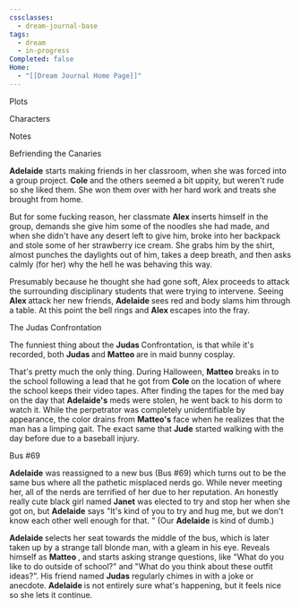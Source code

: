 ```yaml
---
cssclasses:
  - dream-journal-base
tags:
  - dream
  - in-progress
Completed: false
Home:
  - "[[Dream Journal Home Page]]"
---
```

<div class="block-language-tabs">
	<div data-x-data="{ tab: 0 }">
		<div class="html-tabs">
			<div class="html-tab html-tab-active" data-x-bind:class="{ 'html-tab-active': tab == 0 }" data-x-on:click="tab = 0"> <p>Plots</p> </div>
			<div class="html-tab html-tab-not-first" data-x-bind:class="{ 'html-tab-active': tab == 1 }" data-x-on:click="tab = 1"> <p>Characters</p> </div>
			<div class="html-tab html-tab-not-first" data-x-bind:class="{ 'html-tab-active': tab == 2 }" data-x-on:click="tab = 2"> <p>Notes</p> </div>
		</div>
		<div class="html-tab-content">
			<div data-x-show="tab == 0" style="">
				<div class="wrapper grid">
					<div class="grid left">
						<div class="box">
							<div class="callout-title"> <div class="callout-title-inner">  Befriending the Canaries </div> </div>
							<p> <b>Adelaide</b> starts making friends in her classroom, when she was forced into a group project. <b>Cole</b> and the others seemed a bit uppity, but weren't rude so she liked them. She won them over with her hard work and treats she brought from home. </p>
							<p> But for some fucking reason, her classmate <b> Alex </b> inserts himself in the group, demands she give him some of the noodles she had made, and when she didn't have any desert left to give him, broke into her backpack and stole some of her strawberry ice cream. She grabs him by the shirt, almost punches the daylights out of him, takes a deep breath, and then asks calmly (for her) why the hell he was behaving this way. </p>
							<p> Presumably because he thought she had gone soft, Alex proceeds to attack the surrounding disciplinary students that were trying to intervene. Seeing <b> Alex </b> attack her new friends, <b> Adelaide </b> sees red and body slams him through a table. At this point the bell rings and <b> Alex </b> escapes into the fray. </p>
						</div>
						<div class="box">
							<div class="callout-title"> <div class="callout-title-inner"> The Judas Confrontation </div> </div>
							<p>The funniest thing about the <b> Judas </b> Confrontation, is that while it's recorded, both <b> Judas </b> and <b> Matteo </b> are in maid bunny cosplay. </p>
							<p> That's pretty much the only thing. During Halloween, <b>Matteo</b> breaks in to the school following a lead that he got from <b> Cole </b> on the location of where the school keeps their video tapes. After finding the tapes for the med bay on the day that <b>Adelaide's</b> meds were stolen, he went back to his dorm to watch it. While the perpetrator was completely unidentifiable by appearance, the color drains from <b>Matteo's</b> face when he realizes that the man has a limping gait. The exact same that <b>Jude</b> started walking with the day before due to a baseball injury.</p>
						</div>
					</div>
					<div class="grid right">
						<div class="box">
							<div class="callout-title"> <div class="callout-title-inner"> Bus #69 </div> </div>
							<p> <b> Adelaide</b> was reassigned to a new bus (Bus #69) which turns out to be the same bus where all the pathetic misplaced nerds go. While never meeting her, all of the nerds are terrified of her due to her reputation. An honestly really cute black girl named <b> Janet</b> was elected to try and stop her when she got on, but <b> Adelaide</b> says "It's kind of you to try and hug me, but we don't know each other well enough for that. " (Our <b> Adelaide</b> is kind of dumb.) </p>
							<p><b> Adelaide </b> selects her seat towards the middle of the bus, which is later taken up by a strange tall blonde man, with a gleam in his eye. Reveals himself as <b> Matteo </b>, and starts asking strange questions, like "What do you like to do outside of school?" and "What do you think about these outfit ideas?". His friend named <b>Judas</b> regularly chimes in with a joke or anecdote. <b> Adelaide </b> is not entirely sure what's happening, but it feels nice so she lets it continue.</p>
						</div>
					</div>
				</div>
			</div>
			<div data-x-show="tab == 1" style="display: none;">
				<div class="wrapper grid">
					<div class="grid left">
						<div class="box char-note">
							<div class="callout-title"> <div class="callout-title-inner"> adelaide </div> </div>
							<img alt="placeholder.png" src="">
							<p>The scariest person at the behavioral school. But she's really sweet if you try to get to know her. She's absolutely massive, like orc build. 6'5, built like a freight train. Long frizzy auburn hair with chiseled features. Likes baking and reading. Wolf autism. Not the sharpest tool in the shed, but she's trying really hard. Doesn't understand why people are mean to her. </p>
						</div>
						<div class="box char-note">
							<div class="callout-title"> <div class="callout-title-inner"> judas </div> </div>
							<img alt="placeholder.png" src="">
							<p> on the shorter side, black hair and stubble. unassuming. good friends with <b> Matteo </b>. Gets along well with <b>Adelaide</b>.</p>
							<p> Turns out, he was pulling the strings behind the scenes for ruining <b>Adelaide's</b> reputation. You see, if everyone else is focused on the big bad, who would pay attention to him slowly taking up power? Remember <b> Alex</b>? <b>Judas</b> blackmailed him to do all that shit. Has been feeding <b>Cole</b> and <i>the Canaries</i> false information to throw them off the track. <b>Matteo</b> however, caught him in a lie, revealing him to be the <i>only</i> person who could've swapped out <b>Adelaide's</b> meds for sugar pills. Seems like <b>Matteo</b> falling for <b>Adelaide</b> was a bigger wrench in your plans than you thought, huh <b>Judas</b>? </p>
						</div>
					</div>
					<div class="grid right">
						<div class="box char-note">
							<div class="callout-title"> <div class="callout-title-inner"> matteo </div> </div>
							<img alt="placeholder.png" src="">
							<p> You remember that guy you saw at Sheetz? Multiply his twink by four. 6'8, incredibly wiry. Long blond hair, extremely pretty. Awkward as hell. Fashion autism but scared of being called gay. Not because he's homophobic, but the school is. Was terrified of <b>Adelaide</b> for 5 seconds and then, upon seeing model potential, instantly fell in love with her. He's  <i>down bad</i> down bad. It's pathetic really. All he wants is muscle mommy with big hands. Regularly fantasizes about her edging him. What a freak. </p>
						</div>
						<div class="box char-note">
							<div class="callout-title"> <div class="callout-title-inner"> cole and the canaries </div> </div>
							<img alt="placeholder.png" src="">
							<p><b>Cole</b> is the leader of <i>the Canaries</i>, the disciplinary club of the school. When one of his teachers assigned <b>Adelaide</b> to a group project with him and his friends, he took up the opportunity as a chance to "re-educate" her. However, on spending time with her, he realized that she was quite sweet, and any violence she had caused was severely provoked. He and his friends, while not publicly being friends with her, decide to launch a private investigation behind the scenes on why the school treated her so badly.</p>
						</div>
					</div>
				</div>
			</div>
			<div data-x-show="tab == 2" style="display: none;">
			<div class="wrapper grid">
				<div class="grid left">
					<div class="box def-note">
						<div class="callout-title"> <div class="callout-title-inner">  note </div> </div>
						<p>I know they're in a school like setting, but the ages are a bit complicated. At some point, <b>Adelaide</b> says she's 19, and <b>Matteo</b> says he's 21. Only makes sense that they're in college? But why would they be in a behavior school setting then? Why did everyone resemble people I know from Catholic School? What's the meaning of life? Who ate my cheese fries?</p>
					</div>
					<div class="box def-note">
						<div class="callout-title"> <div class="callout-title-inner"> note </div> </div>
						<p>I know that I write <b>Adelaide</b> as the dumbest person in the room, but she's actually quite smart. Just not socially aware at all. Book smarts? Out the wazoo. Street smarts? Who needs smarts when you have a mean grimace and two fists? Interpersonal relationships? She was never taught how to navigate those, but is trying her best. I think that she was in whatever system that has funneled her in to this school from birth. Like, preemptively had some issues as a child and never got the correct treatment. A few kind souls here and there, but they were also fooled by the system. Could this be a convoluted attempt at a critique of capitalism? My story always end up that way.</p>
					</div>
				</div>
				<div class="grid right">
					<div class="box def-note">
						<div class="callout-title"> <div class="callout-title-inner"> Bus #69 </div> </div>
						<p> I'm think that even though <b>Judas</b> is a major villain, he is <i>still</i>a victim to the society that has forced him into believe that this behavior is the only way to survive. The actual big bad is the dystopian society the school has fostered.</p>
						<p><b>Judas</b> isn't in love with <b>Matteo</b>, he's in love with control. He may be infatuated with <b>Matteo</b>, but he doesn't love him. Any point that he claims otherwise is pure manipulation, as well as self-convincing. Of course, <b>Judas</b> isn't doing anything wrong, this is to protect us <b>Matteo</b>. </p>
					</div>
				</div>
			</div>
		</div>
	</div>
</div>